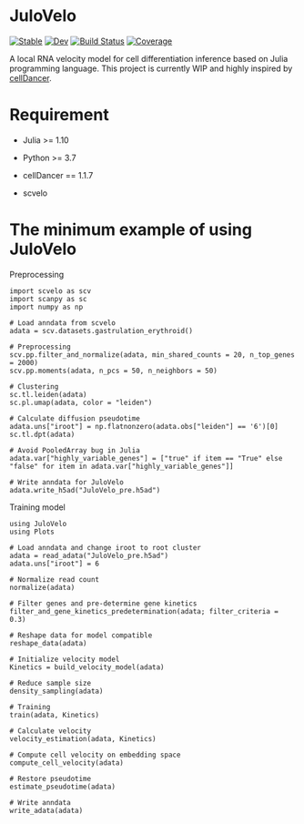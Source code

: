 # JuloVelo

[![Stable](https://img.shields.io/badge/docs-stable-blue.svg)](https://kuanchiun.github.io/JuloVelo.jl/stable/)
[![Dev](https://img.shields.io/badge/docs-dev-blue.svg)](https://kuanchiun.github.io/JuloVelo.jl/dev/)
[![Build Status](https://github.com/kuanchiun/JuloVelo.jl/actions/workflows/CI.yml/badge.svg?branch=master)](https://github.com/kuanchiun/JuloVelo.jl/actions/workflows/CI.yml?query=branch%3Amaster)
[![Coverage](https://codecov.io/gh/kuanchiun/JuloVelo.jl/branch/master/graph/badge.svg)](https://codecov.io/gh/kuanchiun/JuloVelo.jl)


A local RNA velocity model for cell differentiation inference based on Julia programming language.
This project is currently WIP and highly inspired by [cellDancer](https://guangyuwanglab2021.github.io/cellDancer_website/).

# Requirement
- Julia >= 1.10

- Python >= 3.7

- cellDancer == 1.1.7

- scvelo

# The minimum example of using JuloVelo

Preprocessing
```
import scvelo as scv
import scanpy as sc
import numpy as np

# Load anndata from scvelo
adata = scv.datasets.gastrulation_erythroid()

# Preprocessing
scv.pp.filter_and_normalize(adata, min_shared_counts = 20, n_top_genes = 2000)
scv.pp.moments(adata, n_pcs = 50, n_neighbors = 50)

# Clustering
sc.tl.leiden(adata)
sc.pl.umap(adata, color = "leiden")

# Calculate diffusion pseudotime
adata.uns["iroot"] = np.flatnonzero(adata.obs["leiden"] == '6')[0]
sc.tl.dpt(adata)

# Avoid PooledArray bug in Julia
adata.var["highly_variable_genes"] = ["true" if item == "True" else "false" for item in adata.var["highly_variable_genes"]]

# Write anndata for JuloVelo
adata.write_h5ad("JuloVelo_pre.h5ad")
```

Training model
```
using JuloVelo
using Plots

# Load anndata and change iroot to root cluster
adata = read_adata("JuloVelo_pre.h5ad")
adata.uns["iroot"] = 6

# Normalize read count
normalize(adata)

# Filter genes and pre-determine gene kinetics
filter_and_gene_kinetics_predetermination(adata; filter_criteria = 0.3)

# Reshape data for model compatible
reshape_data(adata)

# Initialize velocity model
Kinetics = build_velocity_model(adata)

# Reduce sample size
density_sampling(adata)

# Training
train(adata, Kinetics)

# Calculate velocity
velocity_estimation(adata, Kinetics)

# Compute cell velocity on embedding space
compute_cell_velocity(adata)

# Restore pseudotime
estimate_pseudotime(adata)

# Write anndata
write_adata(adata)
```
